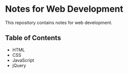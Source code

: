 # Notes for Web Development

This repository contains notes for web development.

## Table of Contents

- HTML
- CSS
- JavaScript
- jQuery

